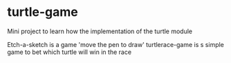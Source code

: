 # turtle-game

Mini project to learn how the implementation of the turtle module

Etch-a-sketch is a game 'move the pen to draw' 
turtlerace-game is s simple game to bet which turtle will win in the race
